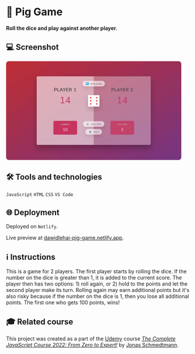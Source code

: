 # 🎲 Pig Game

**Roll the dice and play against another player.**

## 💻 Screenshot
[<img src="pig-game-screenshot-960.webp" alt="Screenshot of the Pig Game game-app" width="480px">](https://dawidlehai-pig-game.netlify.app/ 'Live preview')

## 🛠️ Tools and technologies
`JavaScript` `HTML` `CSS` `VS Code`

## 🌐 Deployment
Deployed on `Netlify`.

Live preview at [dawidlehai-pig-game.netlify.app](https://dawidlehai-pig-game.netlify.app/).

## ℹ️ Instructions
This is a game for 2 players. The first player starts by rolling the dice. If the number on the dice is greater than 1, it is added to the current score. The player then has two options: 1) roll again, or 2) hold to the points and let the second player make its turn. Rolling again may earn additional points but it's also risky because if the number on the dice is 1, then you lose all additional points. The first one who gets 100 points, wins!

## 🎓 Related course
This project was created as a part of the [Udemy](https://www.udemy.com/ 'Udemy') course [_The Complete JavaScript Course 2022: From Zero to Expert!_](https://www.udemy.com/course/the-complete-javascript-course/ 'See this course on Udemy') by [Jonas Schmedtmann](https://twitter.com/jonasschmedtman 'Jonas Schmedtmann on Twitter').
